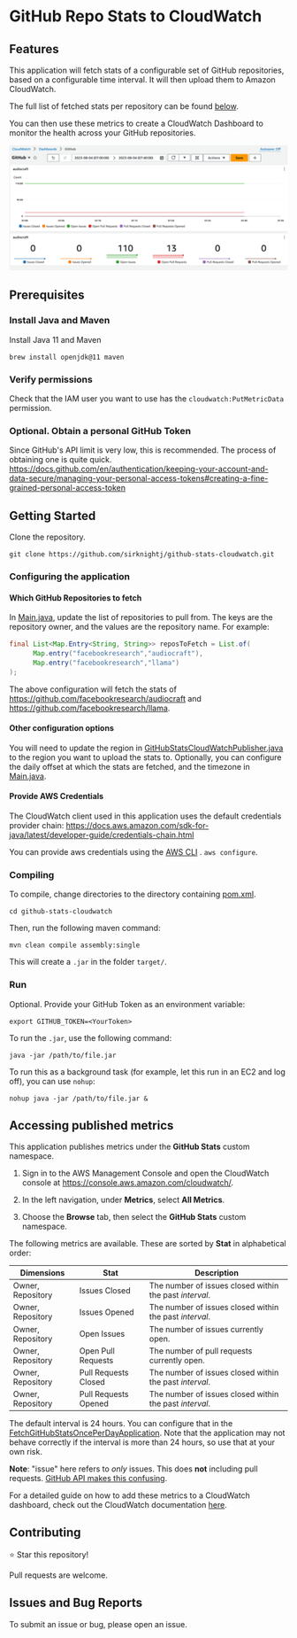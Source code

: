 # GitHub Repo Stats to CloudWatch

## Features

This application will fetch stats of a configurable set of GitHub repositories,
based on a configurable time interval. It will then upload them to Amazon
CloudWatch.

The full list of fetched stats per repository can be found [below](#Accessing-published-metrics).

You can then use these metrics to create a CloudWatch Dashboard to monitor the
health across your GitHub repositories.

![sample-dashboard.png](images/sample-dashboard.png)

## Prerequisites

### Install Java and Maven

Install Java 11 and Maven

```shell
brew install openjdk@11 maven
```

### Verify permissions

Check that the IAM user you want to use has the `cloudwatch:PutMetricData`
permission.

### Optional. Obtain a personal GitHub Token

Since GitHub's API limit is very low, this is recommended. The process of
obtaining one is quite
quick. https://docs.github.com/en/authentication/keeping-your-account-and-data-secure/managing-your-personal-access-tokens#creating-a-fine-grained-personal-access-token

## Getting Started

Clone the repository.

```shell
git clone https://github.com/sirknightj/github-stats-cloudwatch.git
```

### Configuring the application

#### Which GitHub Repositories to fetch

In [Main.java](github-stats-cloudwatch/src/main/java/com/sirknightj/Main.java), update the list of repositories
to pull from. The keys are the repository owner, and the values are the
repository name.
For example:

```java
final List<Map.Entry<String, String>> reposToFetch = List.of(
      Map.entry("facebookresearch","audiocraft"),
      Map.entry("facebookresearch","llama")
);
```

The above configuration will fetch the stats
of https://github.com/facebookresearch/audiocraft
and https://github.com/facebookresearch/llama.

#### Other configuration options

You will need to update the region
in [GitHubStatsCloudWatchPublisher.java](github-stats-cloudwatch/src/main/java/com/sirknightj/cloudwatch/GitHubStatsCloudWatchPublisher.java#L37)
to the region you want to upload the stats to.
Optionally, you can configure the daily offset at which the stats are fetched,
and the timezone in [Main.java](github-stats-cloudwatch/src/main/java/com/sirknightj/Main.java).

#### Provide AWS Credentials

The CloudWatch client used in this application uses the default credentials
provider
chain: https://docs.aws.amazon.com/sdk-for-java/latest/developer-guide/credentials-chain.html

You can provide aws credentials using
the [AWS CLI](https://docs.aws.amazon.com/cli/latest/userguide/getting-started-install.html#getting-started-install-instructions)
. `aws configure`.

### Compiling

To compile, change directories to the directory containing [pom.xml](pom.xml).

```shell
cd github-stats-cloudwatch
```

Then, run the following maven command:

```shell
mvn clean compile assembly:single
```

This will create a `.jar` in the folder `target/`.

### Run

Optional. Provide your GitHub Token as an environment variable:

```shell
export GITHUB_TOKEN=<YourToken>
```

To run the `.jar`, use the following command:

```shell
java -jar /path/to/file.jar
```

To run this as a background task (for example, let this run in an EC2 and log off), you can use `nohup`:
```shell
nohup java -jar /path/to/file.jar &
```

## Accessing published metrics

This application publishes metrics under the **GitHub Stats** custom namespace.

1. Sign in to the AWS Management Console and open the CloudWatch console
   at https://console.aws.amazon.com/cloudwatch/.

2. In the left navigation, under **Metrics**, select **All Metrics**.

3. Choose the **Browse** tab, then select the **GitHub Stats** custom namespace.

The following metrics are available. These are sorted by **Stat** in alphabetical
order:

| Dimensions | Stat                 | Description                                             |
| ---------- |----------------------|---------------------------------------------------------|
| Owner, Repository | Issues Closed        | The number of issues closed within the past _interval_. |
| Owner, Repository | Issues Opened        | The number of issues closed within the past _interval_.  |
| Owner, Repository | Open Issues          | The number of issues currently open.                    |
| Owner, Repository | Open Pull Requests   | The number of pull requests currently open.             |
| Owner, Repository | Pull Requests Closed | The number of issues closed within the past _interval_.  |
| Owner, Repository | Pull Requests Opened | The number of issues closed within the past _interval_. |

The default interval is 24 hours. You can configure that in the [FetchGitHubStatsOncePerDayApplication](src/main/java/com/sirknightj/application/FetchGithubStatsOncePerDayApplication.java). Note that the application may not behave correctly if the interval is more than 24 hours, so use that at your own risk.

**Note**: "issue" here refers to _only_ issues. This does **not** including pull
requests. [GitHub API makes this confusing](https://docs.github.com/en/rest/issues/issues?apiVersion=2022-11-28#list-issues-assigned-to-the-authenticated-user).

For a detailed guide on how to add these metrics to a CloudWatch dashboard, check out the CloudWatch documentation [here](https://docs.aws.amazon.com/AmazonCloudWatch/latest/monitoring/create_dashboard.html).

## Contributing

⭐ Star this repository!

Pull requests are welcome.

## Issues and Bug Reports

To submit an issue or bug, please open an issue.
